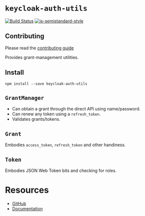 
# `keycloak-auth-utils`

[![Build Status](https://travis-ci.org/keycloak/keycloak-nodejs-auth-utils.svg?branch=master)](https://travis-ci.org/keycloak/keycloak-nodejs-auth-utils)
[![js-semistandard-style](https://img.shields.io/badge/code%20style-semistandard-brightgreen.svg?style=flat-square)](https://github.com/Flet/semistandard)

## Contributing

Please read the [contributing guide](./CONTRIBUTING.md)

Provides grant-management utilities.

## Install

    npm install --save keycloak-auth-utils

## `GrantManager`

* Can obtain a grant through the direct API using name/password.
* Can renew any token using a `refresh_token`.
* Validates grants/tokens.

## `Grant`

Embodies `access_token`, `refresh_token` and other handiness.

## `Token`

Embodies JSON Web Token bits and checking for roles.

# Resources

* [GitHub](https://github.com/keycloak/keycloak-nodejs-auth-utils)
* [Documentation](http://keycloak.github.io/keycloak-nodejs-auth-utils)

